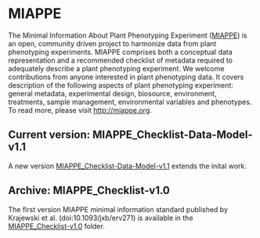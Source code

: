 # MIAPPE

The Minimal Information About Plant Phenotyping Experiment ([MIAPPE](www.miappe.org)) is an open, community driven project to harmonize data from plant phenotyping experiments. MIAPPE comprises both a conceptual data representation and a recommended checklist of metadata required to adequately describe a plant phenotyping experiment. We welcome contributions from anyone interested in plant phenotyping data. It covers description of the following aspects of plant phenotyping experiment: general metadata, experimental design, biosource, environment, treatments, sample management, environmental variables and phenotypes. To read more, please visit http://miappe.org.

## Current version: MIAPPE_Checklist-Data-Model-v1.1
A new version [MIAPPE_Checklist-Data-Model-v1.1](MIAPPE_Checklist-Data-Model-v1.1) extends the inital work. 
## Archive: MIAPPE_Checklist-v1.0
The first version  MIAPPE minimal information standard published by Krajewski et al. (doi:10.1093/jxb/erv271) is available in the [MIAPPE_Checklist-v1.0](MIAPPE_Checklist-v1.0) folder. 

